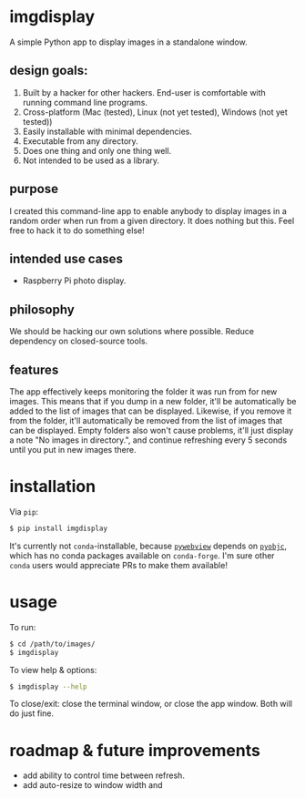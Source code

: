 # imgdisplay

A simple Python app to display images in a standalone window.

## design goals:

1. Built by a hacker for other hackers. End-user is comfortable with running command line programs.
1. Cross-platform (Mac (tested), Linux (not yet tested), Windows (not yet tested))
1. Easily installable with minimal dependencies.
1. Executable from any directory.
1. Does one thing and only one thing well.
1. Not intended to be used as a library.

## purpose

I created this command-line app to enable anybody to display images in a random order when run from a given directory. It does nothing but this. Feel free to hack it to do something else!

## intended use cases

- Raspberry Pi photo display.

## philosophy

We should be hacking our own solutions where possible. Reduce dependency on closed-source tools.

## features

The app effectively keeps monitoring the folder it was run from for new images. This means that if you dump in a new folder, it'll be automatically be added to the list of images that can be displayed. Likewise, if you remove it from the folder, it'll automatically be removed from the list of images that can be displayed. Empty folders also won't cause problems, it'll just display a note "No images in directory.", and continue refreshing every 5 seconds until you put in new images there.

# installation

Via `pip`:

```bash
$ pip install imgdisplay
```

It's currently not `conda`-installable, because [`pywebview`][pywebview] depends on [`pyobjc`][pyobjc], which has no conda packages available on `conda-forge`. I'm sure other `conda` users would appreciate PRs to make them available!

[pywebview]: https://github.com/r0x0r/pywebview
[pyobjc]: http://pythonhosted.org/pyobjc/

# usage

To run:

```bash
$ cd /path/to/images/
$ imgdisplay
```

To view help & options:

```bash
$ imgdisplay --help
 ```

To close/exit: close the terminal window, or close the app window. Both will do just fine.

# roadmap & future improvements

- add ability to control time between refresh.
- add auto-resize to window width and
